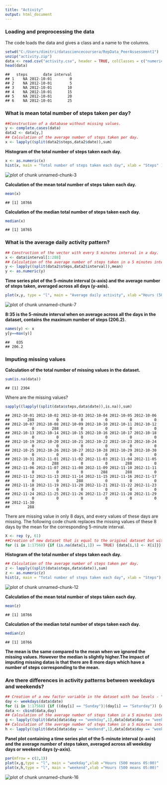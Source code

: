 ```yaml
---
title: "Activity"
output: html_document
---
```


### Loading and preprocessing the data

The code loads the data and gives a class and a name to the columns.

```r
setwd("C:/Users/dimitri/datasciencecoursera/RepData_PeerAssessment1")
unzip("activity.zip")
data <- read.csv("activity.csv", header = TRUE, colClasses = c("numeric", "Date","numeric"))
head(data)
```

```
##   steps       date interval
## 1    NA 2012-10-01        0
## 2    NA 2012-10-01        5
## 3    NA 2012-10-01       10
## 4    NA 2012-10-01       15
## 5    NA 2012-10-01       20
## 6    NA 2012-10-01       25
```

### What is mean total number of steps taken per day?


```r
##Construction of a database without missing values.
y <- complete.cases(data)
data2 <- data[y,]
## Calculation of the average number of steps taken per day.
x <- lapply((split(data2$steps,data2$date)),sum)
```
**Histogram of the total number of steps taken each day.**

```r
x <- as.numeric(x)
hist(x, main = "Total number of steps taken each day", xlab = "Steps" )
```

![plot of chunk unnamed-chunk-3](figure/unnamed-chunk-3.png) 

**Calculation of the mean total number of steps taken each day.**

```r
mean(x)
```

```
## [1] 10766
```

**Calculation of the median total number of steps taken each day.**

```r
median(x)
```

```
## [1] 10765
```

### What is the average daily activity pattern?


```r
## Construction of the vector with every 5 minutes interval in a day.
x <- data$interval[1:288]
## Calculation of the average number of steps taken in a 5 minutes interval, averaged across all days.
y <- lapply((split(data2$steps,data2$interval)),mean)
y <- as.numeric(y)
```

**Time series plot of the 5-minute interval (x-axis) and the average number of steps taken, averaged across all days (y-axis).**

```r
plot(x,y, type = "l", main = "Average daily activity", xlab ="Hours (500 means 05:00)" , ylab = "Average steps taken in 5 min")
```

![plot of chunk unnamed-chunk-7](figure/unnamed-chunk-7.png) 

**8:35 is the 5-minute interval when on average across all the days in the dataset, contains the maximum number of steps (206.2).**

```r
names(y) <- x
y[y==max(y)]
```

```
##   835 
## 206.2
```

### Imputing missing values

**Calculation of the  total number of missing values in the dataset.**

```r
sum(is.na(data))
```

```
## [1] 2304
```
Where are the missing values?

```r
sapply((lapply((split(data$steps,data$date)),is.na)),sum)
```

```
## 2012-10-01 2012-10-02 2012-10-03 2012-10-04 2012-10-05 2012-10-06 
##        288          0          0          0          0          0 
## 2012-10-07 2012-10-08 2012-10-09 2012-10-10 2012-10-11 2012-10-12 
##          0        288          0          0          0          0 
## 2012-10-13 2012-10-14 2012-10-15 2012-10-16 2012-10-17 2012-10-18 
##          0          0          0          0          0          0 
## 2012-10-19 2012-10-20 2012-10-21 2012-10-22 2012-10-23 2012-10-24 
##          0          0          0          0          0          0 
## 2012-10-25 2012-10-26 2012-10-27 2012-10-28 2012-10-29 2012-10-30 
##          0          0          0          0          0          0 
## 2012-10-31 2012-11-01 2012-11-02 2012-11-03 2012-11-04 2012-11-05 
##          0        288          0          0        288          0 
## 2012-11-06 2012-11-07 2012-11-08 2012-11-09 2012-11-10 2012-11-11 
##          0          0          0        288        288          0 
## 2012-11-12 2012-11-13 2012-11-14 2012-11-15 2012-11-16 2012-11-17 
##          0          0        288          0          0          0 
## 2012-11-18 2012-11-19 2012-11-20 2012-11-21 2012-11-22 2012-11-23 
##          0          0          0          0          0          0 
## 2012-11-24 2012-11-25 2012-11-26 2012-11-27 2012-11-28 2012-11-29 
##          0          0          0          0          0          0 
## 2012-11-30 
##        288
```

There are missing value in only 8 days, and every values of these days are missing.
The following code chunk replaces the missing values of these 8 days by the mean for the corresponding 5-minute interval.

```r
X <- rep (y, 61)
##Creation of new dataset that is equal to the original dataset but with the missing data filled in.
for (i in 1:17568) {if (is.na(data[i,1]) == TRUE) {data[i,1] <- X[i]}}
```

**Histogram of the total number of steps taken each day.**

```r
## Calculation of the average number of steps taken per day.
z <- lapply((split(data$steps,data$date)),sum)
z <- as.numeric(z)
hist(z, main = "Total number of steps taken each day", xlab = "Steps")
```

![plot of chunk unnamed-chunk-12](figure/unnamed-chunk-12.png) 

**Calculation of the mean total number of steps taken each day.**

```r
mean(z)
```

```
## [1] 10766
```

**Calculation of the median total number of steps taken each day.**

```r
median(z)
```

```
## [1] 10766
```
**The mean is the same compared to the mean when we ignored the missing values. However the median is slightly higher.The impact of imputing missing datas is that there are 8 more days which have a number of steps corresponding to the mean.**

### Are there differences in activity patterns between weekdays and weekends?

```r
## Creation of a new factor variable in the dataset with two levels - "weekday" and "weekend"
day <- weekdays(data$date)
for (i in 1:17568) {if ((day[i] == "Sunday")|(day[i] == "Saturday")) {day[i] <- "weekend"} else {day[i] <- "weekday"}}
data <- cbind(data,day)
## Calculation of the average number of steps taken in a 5 minutes interval, averaged across all weekday days.
g <- lapply((split(data[data$day == "weekday",1],data[data$day == "weekday",3])),mean)
## Calculation of the average number of steps taken in a 5 minutes interval, averaged across all weekend days.
h <- lapply((split(data[data$day == "weekend",1],data[data$day == "weekend",3])),mean)
```

**Panel plot containing a time series plot of the 5-minute interval (x-axis) and the average number of steps taken, averaged across all weekday days or weekend days (y-axis).**

```r
par(mfrow = c(2,1))
plot(x,g,type = "l", main = "weekday",xlab ="Hours (500 means 05:00)" , ylab = "Average steps taken in 5 min",ylim = c(0,220), cex.axis = 0.6,cex.lab = 0.8)
plot(x,h,type = "l", main = "weekend",xlab ="Hours (500 means 05:00)" , ylab = "Average steps taken in 5 min",ylim = c(0,220), cex.axis = 0.6, cex.lab = 0.8)
```

![plot of chunk unnamed-chunk-16](figure/unnamed-chunk-16.png) 

